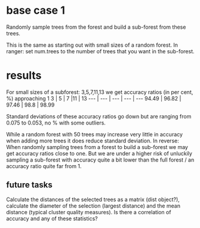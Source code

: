 # base case 1
Randomly sample trees from the forest and build a sub-forest from these trees.

This is the same as starting out with small sizes of a random forest. In ranger: set num.trees to the number of trees that you want in the sub-forest.

# results
For small sizes of a subforest: 3,5,7,11,13 we get accuracy ratios (in per cent, \%) approaching 1
3 | 5 | 7 |11 | 13
--- | --- | --- | --- | ---
94.49 | 96.82 | 97.46 | 98.8 | 98.99

Standard deviations of these accuracy ratios go down but are ranging from 0.075 to 0.053, no \% with some outliers.

While a random forest with 50 trees may increase very little in accuracy when adding more trees it does reduce standard deviation. In reverse: When randomly sampling trees from a forest to build a sub-forest we may get accuracy ratios close to one. But we are under a higher risk of unluckily sampling a sub-forest with accuracy quite a bit lower than the full forest / an accuracy ratio quite far from 1.

## future tasks

Calculate the distances of the selected trees as a matrix (dist object?), calculate the diameter of the selection (largest distance) and the mean distance (typical cluster quality measures). Is there a correlation of accuracy and any of these statistics?
